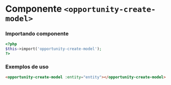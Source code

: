 # Componente `<opportunity-create-model>`

### Importando componente
```PHP
<?php 
$this->import('opportunity-create-model');
?>
```
### Exemplos de uso
```HTML
<opportunity-create-model :entity="entity"></opportunity-create-model>